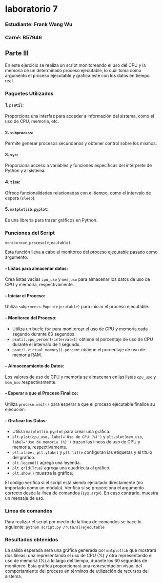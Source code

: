 # laboratorio 7
### Estudiante: Frank Wang Wu
### Carné: B57946

## Parte III
En este ejercicio se realiza un script monitoreando el uso del CPU 
y la memoria de un determinado proceso ejecutable, lo cual toma 
como argumento el proceso ejecutable y grafica este con los datos 
en tiempo real.

### Paquetes Utilizados

#### 1. `psutil`: 
Proporciona una interfaz para acceder a información del sistema, 
como el uso de CPU, memoria, etc.

#### 2. `subprocess`: 
Permite generar procesos secundarios y obtener control sobre los mismos.

#### 3. `sys`: 
Proporciona acceso a variables y funciones específicas del intérprete
de Python y al sistema.

#### 4. `time`: 
Ofrece funcionalidades relacionadas con el tiempo, como el intervalo 
de espera (`sleep`).

#### 5. `matplotlib.pyplot`: 
Es una librería para trazar gráficos en Python.

### Funciones del Script

`monitorear_proceso(ejecutable)`

Esta función lleva a cabo el monitoreo del proceso ejecutable pasado 
como argumento.

#### - Listas para almacenar datos: 
Crea listas vacías `cpu_uso` y `mem_uso` para almacenar los datos 
de uso de CPU y memoria, respectivamente.

#### - Iniciar el Proceso: 
Utiliza `subprocess.Popen(ejecutable)` para iniciar el proceso ejecutable.

#### - Monitoreo del Proceso:
- Utiliza un bucle `for` para monitorear el uso de CPU y memoria
cada segundo durante 60 segundos.
- `psutil.cpu_percent(interval=1)` obtiene el porcentaje de uso
de CPU durante el intervalo de 1 segundo.
- `psutil.virtual_memory().percent` obtiene el porcentaje de uso
de memoria RAM.

#### - Almacenamiento de Datos: 
Los valores de uso de CPU y memoria se almacenan en las listas 
`cpu_uso` y `mem_uso` respectivamente.

#### - Esperar a que el Proceso Finalice: 
Utiliza `proceso.wait()` para esperar a que el proceso ejecutable
finalice su ejecución.

#### - Graficar los Datos:

- Utiliza `matplotlib.pyplot` para crear una gráfica.
- `plt.plot(cpu_uso, label='Uso de CPU (%)')` y
`plt.plot(mem_uso, label='Uso de memoria (%)')` trazan las líneas
de uso de CPU y memoria, respectivamente.
- `plt.xlabel`, `plt.ylabel` y `plt.title` configuran las etiquetas
 y el título del gráfico.
- `plt.legend()` agrega una leyenda.
- `plt.grid(True)` agrega una cuadrícula al gráfico.
- `plt.show()` muestra la gráfica.


El código verifica si el script está siendo ejecutado 
directamente (no importado como un módulo). 
Verifica si se proporciona el argumento correcto 
desde la línea de comandos (`sys.argv`). En caso contrario,
muestra un mensaje de uso.

### Línea de comandos
Para realizar el script por medio de la línea de comandos se 
hace lo siguiente: `python script.py /ruta/al/ejecutable`

### Resultados obtenidos
La salida esperada será una gráfica generada por `matplotlib` que 
mostrará dos líneas: una representando el uso de CPU (%) y otra 
representando el uso de memoria (%) a lo largo del tiempo, durante 
los 60 segundos de monitoreo. Esta gráfica proporcionará una 
representación visual del comportamiento del proceso en términos 
de utilización de recursos del sistema.
